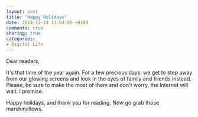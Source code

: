 ```yaml
---
layout: post
title: "Happy Holidays"
date: 2014-12-24 13:04:06 +0100
comments: true
sharing: true
categories: 
- Digital Life
---
```


Dear readers,

It's that time of the year again. For a few precious days, we get to step away from our glowing screens and look in the eyes of family and friends instead. Please, be sure to make the most of them and don't worry, the Internet will wait. I promise.

Happy holidays, and thank you for reading. Now go grab those marshmallows.